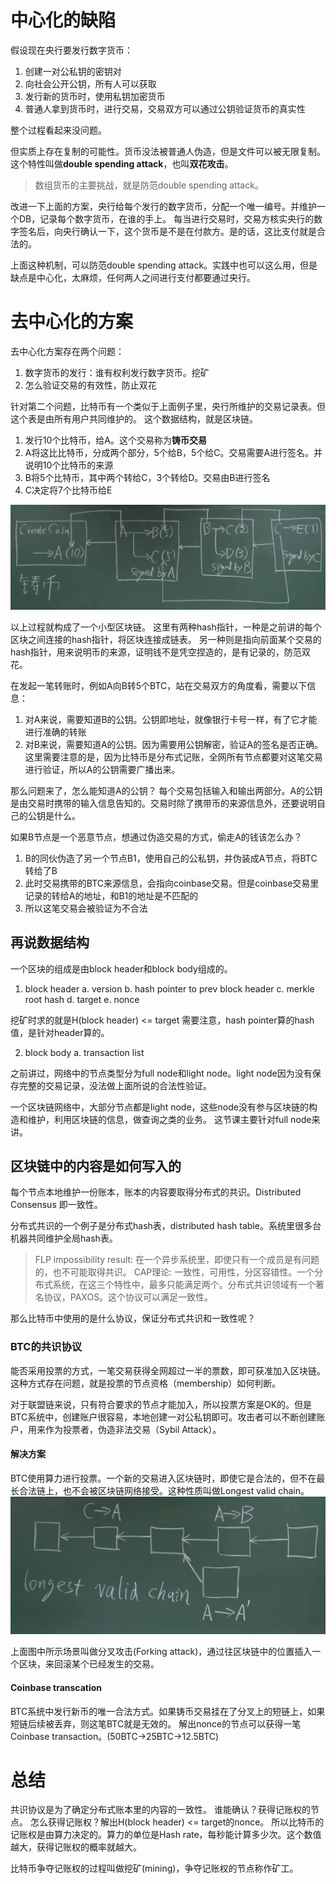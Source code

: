 # 中心化的缺陷
假设现在央行要发行数字货币：
1. 创建一对公私钥的密钥对
2. 向社会公开公钥，所有人可以获取
3. 发行新的货币时，使用私钥加密货币
4. 普通人拿到货币时，进行交易，交易双方可以通过公钥验证货币的真实性

整个过程看起来没问题。

但实质上存在复制的可能性。货币没法被普通人伪造，但是文件可以被无限复制。这个特性叫做**double spending attack**，也叫**双花攻击**。

> 数组货币的主要挑战，就是防范double spending attack。

改进一下上面的方案，央行给每个发行的数字货币，分配一个唯一编号。并维护一个DB，记录每个数字货币，在谁的手上。
每当进行交易时，交易方核实央行的数字签名后，向央行确认一下，这个货币是不是在付款方。是的话，这比支付就是合法的。

上面这种机制，可以防范double spending attack。实践中也可以这么用，但是缺点是中心化，太麻烦，任何两人之间进行支付都要通过央行。

# 去中心化的方案
去中心化方案存在两个问题：
1. 数字货币的发行：谁有权利发行数字货币。挖矿
2. 怎么验证交易的有效性，防止双花

针对第二个问题，比特币有一个类似于上面例子里，央行所维护的交易记录表。但这个表是由所有用户共同维护的。
这个数据结构，就是区块链。

1. 发行10个比特币，给A。这个交易称为**铸币交易**
2. A将这比比特币，分成两个部分，5个给B，5个给C。交易需要A进行签名。并说明10个比特币的来源
3. B将5个比特币，其中两个转给C，3个转给D。交易由B进行签名
4. C决定将7个比特币给E

![d0244b25b84d0c86da77b7df68f381b2.png](./images/f4310174-f22b-4728-b2fb-4ab59f475aa7.png)

以上过程就构成了一个小型区块链。
这里有两种hash指针，一种是之前讲的每个区块之间连接的hash指针，将区块连接成链表。
另一种则是指向前面某个交易的hash指针，用来说明币的来源，证明钱不是凭空捏造的，是有记录的，防范双花。

在发起一笔转账时，例如A向B转5个BTC，站在交易双方的角度看，需要以下信息：
1. 对A来说，需要知道B的公钥。公钥即地址，就像银行卡号一样，有了它才能进行准确的转账
2. 对B来说，需要知道A的公钥。因为需要用公钥解密，验证A的签名是否正确。这里需要注意的是，因为比特币是分布式记账，全网所有节点都要对这笔交易进行验证，所以A的公钥需要广播出来。

那么问题来了，怎么能知道A的公钥？
每个交易包括输入和输出两部分。A的公钥是由交易时携带的输入信息告知的。交易时除了携带币的来源信息外，还要说明自己的公钥是什么。

如果B节点是一个恶意节点，想通过伪造交易的方式，偷走A的钱该怎么办？
1. B的同伙伪造了另一个节点B1，使用自己的公私钥，并伪装成A节点，将BTC转给了B
2. 此时交易携带的BTC来源信息，会指向coinbase交易。但是coinbase交易里记录的转给A的地址，和B1的地址是不匹配的
3. 所以这笔交易会被验证为不合法

## 再说数据结构
一个区块的组成是由block header和block body组成的。
1. block header
    a. version
    b. hash pointer to prev block header
    c. merkle root hash
    d. target
    e. nonce

挖矿时求的就是H(block header) <= target
需要注意，hash pointer算的hash值，是针对header算的。

2. block body
    a. transaction list
    
之前讲过，网络中的节点类型分为full node和light node。light node因为没有保存完整的交易记录，没法做上面所说的合法性验证。

一个区块链网络中，大部分节点都是light node，这些node没有参与区块链的构造和维护，利用区块链的信息，做查询之类的业务。
这节课主要针对full node来讲。
## 区块链中的内容是如何写入的
每个节点本地维护一份账本，账本的内容要取得分布式的共识。Distributed Consensus
即一致性。

分布式共识的一个例子是分布式hash表，distributed hash table。系统里很多台机器共同维护全局hash表。

> FLP impossibility result: 在一个异步系统里，即使只有一个成员是有问题的，也不可能取得共识。
> CAP理论: 一致性，可用性，分区容错性。一个分布式系统，在这三个特性中，最多只能满足两个。分布式共识领域有一个著名协议，PAXOS。这个协议可以满足一致性。

那么比特币中使用的是什么协议，保证分布式共识和一致性呢？
### BTC的共识协议
能否采用投票的方式，一笔交易获得全网超过一半的票数，即可获准加入区块链。
这种方式存在问题，就是投票的节点资格（membership）如何判断。

对于联盟链来说，只有符合要求的节点才能加入，所以投票方案是OK的。但是BTC系统中，创建账户很容易，本地创建一对公私钥即可。攻击者可以不断创建账户，用来作为投票者，伪造非法交易（Sybil Attack）。

#### 解决方案
BTC使用算力进行投票。一个新的交易进入区块链时，即使它是合法的，但不在最长合法链上，也不会被区块链网络接受。这种性质叫做Longest valid chain。
![78fd257494a89e0de3a26be34d725afa.png](./images/b1e35356-91ff-4e1a-8b93-bd2e19dae1b0.png)

上面图中所示场景叫做分叉攻击(Forking attack)，通过往区块链中的位置插入一个区块，来回滚某个已经发生的交易。

#### Coinbase transcation
BTC系统中发行新币的唯一合法方式。如果铸币交易挂在了分叉上的短链上，如果短链后续被丢弃，则这笔BTC就是无效的。
解出nonce的节点可以获得一笔Coinbase transaction。(50BTC->25BTC->12.5BTC)

# 总结
共识协议是为了确定分布式账本里的内容的一致性。
谁能确认？获得记账权的节点。
怎么获得记账权？解出H(block header) <= target的nonce。
所以比特币的记账权是由算力决定的。算力的单位是Hash rate，每秒能计算多少次。这个数值越大，获得记账权的概率就越大。

比特币争夺记账权的过程叫做挖矿(mining)，争夺记账权的节点称作矿工。
